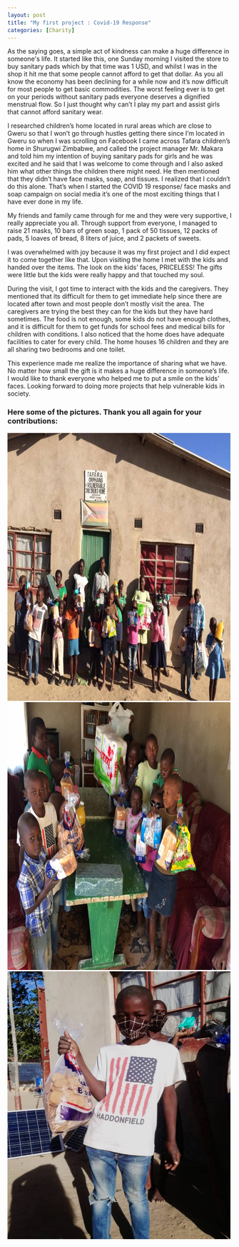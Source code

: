 ```yaml
---
layout: post
title: "My first project : Covid-19 Response"
categories: [Charity]
---
```

As the saying goes, a simple act of kindness can make a huge difference in someone's life. It started like this, one Sunday morning I visited the store to buy sanitary pads which by that time was 1 USD, and whilst I was in the shop it hit me that some people cannot afford to get that dollar. As you all know the economy has been declining for a while now and it’s now difficult for most people to get basic commodities. The worst feeling ever is to get on your periods without sanitary pads everyone deserves a dignified menstrual flow. So I just thought why can’t I play my part and assist girls that cannot afford sanitary wear.
  
I researched children’s home located in rural areas which are close to Gweru so that I won’t go through hustles getting there since I’m located in Gweru so when I was scrolling on Facebook I came across Tafara children’s home in Shurugwi Zimbabwe, and called the project manager Mr. Makara and told him my intention of buying sanitary pads for girls and he was excited and he said that I was welcome to come through and I also asked him what other things the children there might need. He then mentioned that they didn’t have face masks, soap, and tissues. I realized that I couldn’t do this alone. That’s when I started the COVID 19 response/ face masks and soap campaign on social media it’s one of the most exciting things that I have ever done in my life.


My friends and family came through for me and they were very supportive, I really appreciate you all. Through support from everyone, I managed to raise 21 masks, 10 bars of green soap, 1 pack of 50 tissues, 12 packs of pads, 5 loaves of bread, 8 liters of juice, and 2 packets of sweets.

I was overwhelmed with joy because it was my first project and I did expect it to come together like that. Upon visiting the home I met with the kids and handed over the items. The look on the kids’ faces, PRICELESS! The gifts were little but the kids were really happy and that touched my soul. 

During the visit, I got time to interact with the kids and the caregivers. They mentioned that its difficult for them to get immediate help since there are located after town and most people don’t mostly visit the area. The caregivers are trying the best they can for the kids but they have hard sometimes. The food is not enough, some kids do not have enough clothes, and it is difficult for them to get funds for school fees and medical bills for children with conditions. 
I also noticed that the home does have adequate facilities to cater for every child. The home houses 16 children and they are all sharing two bedrooms and one toilet.

This experience made me realize the importance of sharing what we have. No matter how small the gift is it makes a huge difference in someone’s life. I would like to thank everyone who helped me to put a smile on the kids’ faces. Looking forward to doing more projects that help vulnerable kids in society.

### Here some of the pictures. Thank you all again for your contributions: 

<img width="500" height="600" alt="Tafara Children's shot 2020-06-13" src="../images/tafara-ch_2.jpeg">  
<img width="500" height="600"  alt="Tafara Children's shot 2020-06-13" src="../images/tafara-ch_1.jpeg">
<img width="500" height="600"  alt="Tafara Children's shot 2020-06-13" src="../images/tafara-ch_3.jpeg">
 